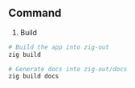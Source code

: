 ## Command

1. Build

```bash
# Build the app into zig-out
zig build

# Generate docs into zig-out/docs
zig build docs
```
